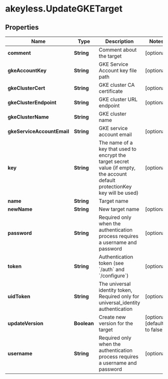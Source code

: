 # akeyless.UpdateGKETarget

## Properties

Name | Type | Description | Notes
------------ | ------------- | ------------- | -------------
**comment** | **String** | Comment about the target | [optional] 
**gkeAccountKey** | **String** | GKE Service Account key file path | [optional] 
**gkeClusterCert** | **String** | GKE cluster CA certificate | [optional] 
**gkeClusterEndpoint** | **String** | GKE cluster URL endpoint | [optional] 
**gkeClusterName** | **String** | GKE cluster name | 
**gkeServiceAccountEmail** | **String** | GKE service account email | [optional] 
**key** | **String** | The name of a key that used to encrypt the target secret value (if empty, the account default protectionKey key will be used) | [optional] 
**name** | **String** | Target name | 
**newName** | **String** | New target name | [optional] 
**password** | **String** | Required only when the authentication process requires a username and password | [optional] 
**token** | **String** | Authentication token (see &#x60;/auth&#x60; and &#x60;/configure&#x60;) | [optional] 
**uidToken** | **String** | The universal identity token, Required only for universal_identity authentication | [optional] 
**updateVersion** | **Boolean** | Create new version for the target | [optional] [default to false]
**username** | **String** | Required only when the authentication process requires a username and password | [optional] 


